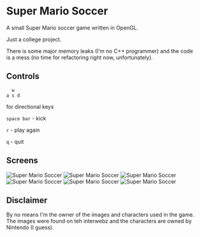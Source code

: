# Super Mario Soccer

A small Super Mario soccer game written in OpenGL.

Just a college project.

There is some major memory leaks (I'm no C++ programmer) and the code is a mess (no time for refactoring right now, unfortunately).

## Controls

```
  w
a s d
```
for directional keys

`space bar` - kick

`r` - play again

`q` - quit

## Screens

![Super Mario Soccer](https://cloud.githubusercontent.com/assets/4842605/7341443/a7de34a4-ec78-11e4-8a99-4e5a52251688.png)
![Super Mario Soccer](https://cloud.githubusercontent.com/assets/4842605/7341444/a7de69ba-ec78-11e4-85ef-b9884769a864.png)
![Super Mario Soccer](https://cloud.githubusercontent.com/assets/4842605/7341445/a7fa303c-ec78-11e4-8c69-e9a4a0b130ba.png)
![Super Mario Soccer](https://cloud.githubusercontent.com/assets/4842605/7341446/a7fe3db2-ec78-11e4-8e61-5fd350f1e8fc.png)
![Super Mario Soccer](https://cloud.githubusercontent.com/assets/4842605/7341447/a80fd77a-ec78-11e4-9752-e704003aca2c.png)
![Super Mario Soccer](https://cloud.githubusercontent.com/assets/4842605/7341448/a812e118-ec78-11e4-80f2-4b39f52e1f42.png)

## Disclaimer

By no means I'm the owner of the images and characters used in the game. The images were found on teh interwebz and the characters are owned by Nintendo (I guess).

